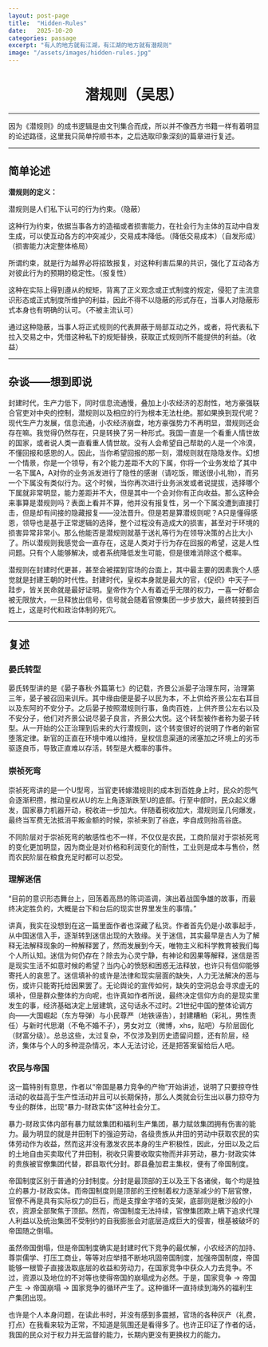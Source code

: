 ```yaml
---
layout: post-page
title:  "Hidden-Rules"
date:   2025-10-20
categories: passage
excerpt: "有人的地方就有江湖，有江湖的地方就有潜规则"
image: "/assets/images/hidden-rules.jpg"
---
```

<h1 align="center">潜规则（吴思）</h1>

---

因为《潜规则》的成书逻辑是由文刊集合而成，所以并不像西方书籍一样有着明显的论述路径，这里我只简单捋顺书本，之后选取印象深刻的篇章进行复述。

---

## 简单论述

**潜规则的定义：**

潜规则是人们私下认可的行为约束。（隐蔽）

这种行为约束，依据当事各方的造福或者损害能力，在社会行为主体的互动中自发生成，可以使互动各方的冲突减少，交易成本降低。（降低交易成本）（自发形成）（损害能力决定整体格局）

所谓约束，就是行为越界必将招致报复，对这种利害后果的共识，强化了互动各方对彼此行为的预期的稳定性。（报复性）

这种在实际上得到遵从的规矩，背离了正义观念或正式制度的规定，侵犯了主流意识形态或正式制度所维护的利益，因此不得不以隐蔽的形式存在，当事人对隐蔽形式本身也有明确的认可。（不被主流认可）

通过这种隐蔽，当事人将正式规则的代表屏蔽于局部互动之外，或者，将代表私下拉入交易之中，凭借这种私下的规矩替换，获取正式规则所不能提供的利益。（收益）

---

## 杂谈——想到即说

封建时代，生产力低下，同时信息流通慢，叠加上小农经济的忍耐性，地方豪强联合官吏对中央的控制，潜规则以及相应的行为根本无法杜绝。那如果换到现代呢？现代生产力发展，信息流通，小农经济崩盘，地方豪强势力不再明显，潜规则还会存在嘛。我觉得仍然存在，只是转换了另一种形式。我国一直是一个看重人情世故的国家，或者说人类一直看重人情世故。没有人会希望自己帮助的人是一个冷漠，不懂回报和感恩的人。因此，当你希望回报的那一刻，潜规则就在隐隐发作。幻想一个情景，你是一个领导，有2个能力差距不大的下属，你将一个业务发给了其中一名下属A，A对你的业务派发进行了隐性的感谢（请吃饭，赠送很小礼物），而另一个下属没有类似行为。这个时候，当你再次进行业务派发或者说提拔，选择哪个下属就非常明显，能力差距并不大，但是其中一个会对你有正向收益。那么这种会来事算是潜规则吗？表面上看并不算，他并没有报复性，另一个下属没遭到直接打击，但是却有间接的隐藏报复——没法晋升。但是若是算潜规则呢？A只是懂得感恩，领导也是基于正常逻辑的选择，整个过程没有造成大的损害，甚至对于环境的损害异常非常小。那么他能否是潜规则就基于送礼等行为在领导决策的占比大小了。所以潜规则我感觉会一直存在，这是人类对于行为存在回报的希望，这是人性问题。只有个人能够解决，或者系统降低发生可能，但是很难消除这个概率。

潜规则在封建时代更甚，甚至会被摆到官场的台面上，其中最主要的因素我个人感觉就是封建王朝的时代性。封建时代，皇权本身就是最大的官，《促织》中天子一跬步，皆关民命就是最好证明。皇帝作为个人有着近乎无限的权力，一喜一好都会被无限放大，一旦释放出信号，信号就会随着官僚集团一步步放大，最终转接到百姓上，这是时代和政治体制的死穴。

---

## 复述

### 晏氏转型

晏氏转型讲的是《晏子春秋·外篇第七》的记载，齐景公派晏子治理东阿，治理第三年，晏子被召回来训斥。其中缘由便是晏子以民为本，不上供给齐景公左右耳目以及东阿的不安分子。之后晏子按照潜规则行事，鱼肉百姓，上供齐景公左右以及不安分子，他们对齐景公说尽晏子良言，齐景公大悦。这个转型被作者称为晏子转型。从一开始的公正治理到后来的大行潜规则，这个转变很好的说明了作者的新官堕落定律。新官的正直在环境中难以维持，皇权信息渠道的闭塞加之环境上的劣币驱逐良币，导致正直难以存活，转型是大概率的事件。

### 崇祯死弯

崇祯死弯讲的是一个U型弯，当官吏转嫁潜规则的成本到百姓身上时，民众的怨气会逐渐积攒，推动皇权从U的左上角逐渐跌至U的底部。行至中部时，民众起义爆发，国家暴力机器开动，税收进一步加大。伴随着税收加大，潜规则呈几何爆发，最终当军费无法抵消平叛金额的时候，崇祯来到了谷底，李自成则抬高谷底。

不同阶层对于崇祯死弯的敏感性也不一样，不仅仅是农民，工商阶层对于崇祯死弯的变化更加明显，因为商业是对价格和利润变化的耐性，工业则是成本与售价，然而农民阶层在粮食充足时都可以忍受。

### 理解迷信

“目前的意识形态舞台上，回荡着高昂的陈词滥调，演出着战国争雄的故事，而最终决定胜负的，大概是台下和台后的现实世界里发生的事情。”

讲真，我实在没想到在这一篇里面作者也深藏了私货。作者首先仍是小故事起手，从中国迷信入手，逐渐转到迷信出现的大致缘。关于迷信，其实最早是古人为了解释无法解释现象的一种解释罢了，然而发展到今天，唯物主义和科学教育被我们每个人所认知。迷信为何仍存在？除去为心灵宁静，有神论和因果等解释，迷信是否是现实生活不如意时候的希望？当内心的愤怒和困惑无法释放，也许只有信仰能够寄托人的哀思了。迷信填补的或许是法律和现实层面的缺失，人力无法解决的恶与伤，或许只能寄托给因果罢了。无论舆论的宣传如何，缺失的空洞总会寻求虚无的填补，但是群众整体的方向呢，也许真如作者所说，最终决定信仰方向的是现实里发生的事，经济基础决定上层建筑，这句话永不过时。21世纪中国的整体论调方向——大国崛起（东方导弹）与小民尊严（地铁诬告），封建糟粕（彩礼，男性责任）与新时代思潮（不龟不婚不子），男女对立（微博，xhs，贴吧）与阶层固化（财富分级）。总总这些，太过复杂，不仅涉及到历史遗留问题，还有阶层，经济，集体与个人的多种混杂情况，本人无法讨论，还是把答案留给后人吧。

### 农民与帝国

这一篇特别有意思，作者以“帝国是暴力竞争的产物”开始讲述，说明了只要掠夺性活动的收益高于生产性活动并且可以长期保持，那么人类就会衍生出以暴力掠夺为专业的群体，出现“暴力-财政实体”这种社会分工。

暴力-财政实体内部有暴力赋敛集团和福利生产集团，暴力赋敛集团拥有伤害的能力。最为明显的就是井田制下的强迫劳动，各级贵族从井田的劳动中获取农民的实体劳动作为收益，然而这并没有激发农民本身的生产积极性，因此，分田以及之后的土地自由买卖取代了井田制，税收只需要收取实物而并非劳动，暴力-财政实体的贵族被官僚集团代替，郡县取代分封。郡县叠加君主集权，便有了帝国制度。

帝国制度区别于普通的分封制度。分封是最顶部的王以及王下各诸侯，每个均是独立的暴力-财政实体。而帝国制度则是顶部的王控制着权力逐渐减少的下层官僚，官僚不再是具有实际权力的巨石，而是支撑金字塔的支架，底部则是散沙般的小农，资源全部聚焦于顶部。然而，帝国制度无法持续，官僚集团欺上瞒下追求代理人利益以及统治集团不受制约的自我膨胀会对底层造成巨大的侵害，根基被破坏的帝国随之倒塌。

虽然帝国倒塌，但是帝国制度确实是封建时代下竞争的最优解，小农经济的加持、尊崇儒学、打压工商业，等等对应举措不断地巩固帝国制度，加强帝国制度，帝国能够一根管子直接汲取底层的收益和劳动力，在国家竞争中获众人力去竞争。不过，资源以及地位的不对等也使得帝国的崩塌成为必然。于是，国家竞争 -> 帝国产生 -> 帝国崩塌 -> 国家竞争的循环产生了。这种循环一直持续到海外的福利生产集团出现。

也许是个人本身问题，在读此书时，并没有感到多震撼，官场的各种灰产（礼费，打点）在我看来较为正常，不知道是氛围还是看得多了。也许正印证了作者的话，我国的民众对于权力并无监督的能力，长期内更没有更换权力的能力。
